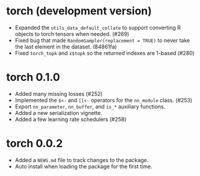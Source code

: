 # torch (development version)

- Expanded the `utils_data_default_collate` to support converting R objects to
  torch tensors when needed. (#269) 
- Fixed bug that made `RandomSampler(replacement = TRUE)` to never take the last
  element in the dataset. (84861fa)
- Fixed `torch_topk` and `x$topk` so the returned indexes are 1-based (#280)

# torch 0.1.0

- Added many missing losses (#252)
- Implemented the `$<-` and `[[<-` operators for the `nn_module` class. (#253)
- Export `nn_parameter`, `nn_buffer`, and `is_*` auxiliary functions.
- Added a new serialization vignette.
- Added a few learning rate schedulers (#258)

# torch 0.0.2

* Added a `NEWS.md` file to track changes to the package.
* Auto install when loading the package for the first time.

